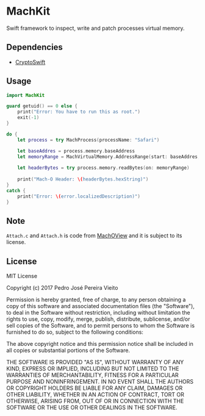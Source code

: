# MachKit
Swift framework to inspect, write and patch processes virtual memory.

## Dependencies
- [CryptoSwift](https://github.com/krzyzanowskim/CryptoSwift)

## Usage

```swift
import MachKit

guard getuid() == 0 else {
    print("Error: You have to run this as root.")
    exit(-1)
}

do {
    let process = try MachProcess(processName: "Safari")

    let baseAddres = process.memory.baseAddress
    let memoryRange = MachVirtualMemory.AddressRange(start: baseAddres, size: 4)
    
    let headerBytes = try process.memory.readBytes(on: memoryRange)
    
    print("Mach-O Header: \(headerBytes.hexString)")
}
catch {
    print("Error: \(error.localizedDescription)")
}

```

## Note
`Attach.c` and `Attach.h` is code from [MachOView](https://sourceforge.net/projects/machoview/) and it is subject to its license.

## License
MIT License

Copyright (c) 2017 Pedro José Pereira Vieito

Permission is hereby granted, free of charge, to any person obtaining a copy
of this software and associated documentation files (the "Software"), to deal
in the Software without restriction, including without limitation the rights
to use, copy, modify, merge, publish, distribute, sublicense, and/or sell
copies of the Software, and to permit persons to whom the Software is
furnished to do so, subject to the following conditions:

The above copyright notice and this permission notice shall be included in all
copies or substantial portions of the Software.

THE SOFTWARE IS PROVIDED "AS IS", WITHOUT WARRANTY OF ANY KIND, EXPRESS OR
IMPLIED, INCLUDING BUT NOT LIMITED TO THE WARRANTIES OF MERCHANTABILITY,
FITNESS FOR A PARTICULAR PURPOSE AND NONINFRINGEMENT. IN NO EVENT SHALL THE
AUTHORS OR COPYRIGHT HOLDERS BE LIABLE FOR ANY CLAIM, DAMAGES OR OTHER
LIABILITY, WHETHER IN AN ACTION OF CONTRACT, TORT OR OTHERWISE, ARISING FROM,
OUT OF OR IN CONNECTION WITH THE SOFTWARE OR THE USE OR OTHER DEALINGS IN THE
SOFTWARE.
